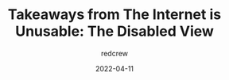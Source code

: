 ---
author: redcrew
date: 2022-04-11
draft: true
publisher: lireodesigns
tags:
  - accessibility
target_url: https://www.lireo.com/takeaways-from-the-internet-is-unusable-the-disabled-view/
title: "Takeaways from The Internet is Unusable: The Disabled View"
---